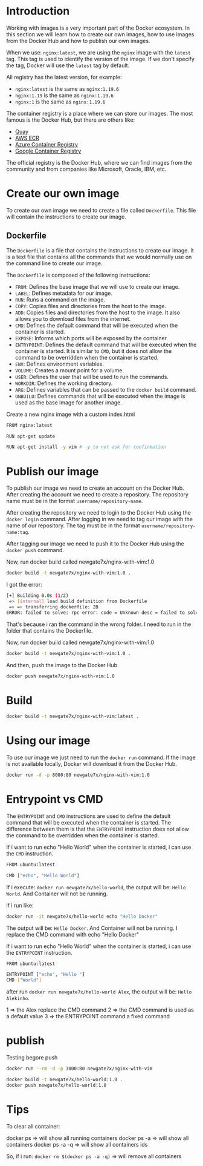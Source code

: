 # Introduction

Working with images is a very important part of the Docker ecosystem. In this section we will learn how to create our own images, how to use images from the Docker Hub and how to publish our own images.

When we use: `nginx:latest`, we are using the `nginx` image with the `latest` tag. This tag is used to identify the version of the image. If we don't specify the tag, Docker will use the `latest` tag by default.

All registry has the latest version, for example:

- `nginx:latest` is the same as `nginx:1.19.6`
- `nginx:1.19` is the same as `nginx:1.19.6`
- `nginx:1` is the same as `nginx:1.19.6`

The container registry is a place where we can store our images. The most famous is the Docker Hub, but there are others like:

- [Quay](https://quay.io/)
- [AWS ECR](https://aws.amazon.com/ecr/)
- [Azure Container Registry](https://azure.microsoft.com/en-us/services/container-registry/)
- [Google Container Registry](https://cloud.google.com/container-registry)

The official registry is the Docker Hub, where we can find images from the community and from companies like Microsoft, Oracle, IBM, etc.

# Create our own image

To create our own image we need to create a file called `Dockerfile`. This file will contain the instructions to create our image.

## Dockerfile

The `Dockerfile` is a file that contains the instructions to create our image. It is a text file that contains all the commands that we would normally use on the command line to create our image.

The `Dockerfile` is composed of the following instructions:

- `FROM`: Defines the base image that we will use to create our image.
- `LABEL`: Defines metadata for our image.
- `RUN`: Runs a command on the image.
- `COPY`: Copies files and directories from the host to the image.
- `ADD`: Copies files and directories from the host to the image. It also allows you to download files from the internet.
- `CMD`: Defines the default command that will be executed when the container is started.
- `EXPOSE`: Informs which ports will be exposed by the container.
- `ENTRYPOINT`: Defines the default command that will be executed when the container is started. It is similar to `CMD`, but it does not allow the command to be overridden when the container is started.
- `ENV`: Defines environment variables.
- `VOLUME`: Creates a mount point for a volume.
- `USER`: Defines the user that will be used to run the commands.
- `WORKDIR`: Defines the working directory.
- `ARG`: Defines variables that can be passed to the `docker build` command.
- `ONBUILD`: Defines commands that will be executed when the image is used as the base image for another image.

Create a new nginx image with a custom index.html

```bash
FROM nginx:latest

RUN apt-get update 

RUN apt-get install -y vim # -y to not ask for confirmation

```

# Publish our image

To publish our image we need to create an account on the Docker Hub. After creating the account we need to create a repository. The repository name must be in the format `username/repository-name`.

After creating the repository we need to login to the Docker Hub using the `docker login` command. After logging in we need to tag our image with the name of our repository. The tag must be in the format `username/repository-name:tag`.

After tagging our image we need to push it to the Docker Hub using the `docker push` command.

Now, run docker build called newgate7x/nginx-with-vim:1.0

```bash
docker build -t newgate7x/nginx-with-vim:1.0 .
```

I got the error:

```bash
[+] Building 0.0s (1/2)
 => [internal] load build definition from Dockerfile                                                                    0.0s
 => => transferring dockerfile: 2B                                                                                      0.0s
ERROR: failed to solve: rpc error: code = Unknown desc = failed to solve with frontend dockerfile.v0: failed to read dockerfile: open /var/lib/docker/tmp/buildkit-mount15430198/Dockerfile: no such file or directory
```

That's because i ran the command in the wrong folder. I need to run in the folder that contains the Dockerfile.

Now, run docker build called newgate7x/nginx-with-vim:1.0

```bash
docker build -t newgate7x/nginx-with-vim:1.0 .
```

And then, push the image to the Docker Hub

```bash
docker push newgate7x/nginx-with-vim:1.0
```

# Build

```bash
docker build -t newgate7x/nginx-with-vim:latest .
```

# Using our image

To use our image we just need to run the `docker run` command. If the image is not available locally, Docker will download it from the Docker Hub.

```bash
docker run -d -p 8080:80 newgate7x/nginx-with-vim:1.0
```

# Entrypoint vs CMD

The `ENTRYPOINT` and `CMD` instructions are used to define the default command that will be executed when the container is started. The difference between them is that the `ENTRYPOINT` instruction does not allow the command to be overridden when the container is started.


If i want to run echo "Hello World" when the container is started, i can use the `CMD` instruction.

```bash
FROM ubuntu:latest

CMD ["echo", "Hello World"]
```

If i execute: `docker run newgate7x/hello-world`, the output will be: `Hello World`. And Container will not be running.

if i run like:

```bash
docker run -it newgate7x/hello-world echo "Hello Docker"
```

The output will be: `Hello Docker`. And Container will not be running.
I replace the CMD command with echo "Hello Docker"

If i want to run echo "Hello World" when the container is started, i can use the `ENTRYPOINT` instruction.

```bash
FROM ubuntu:latest

ENTRYPOINT ["echo", "Hello "]
CMD ["World"]
```

after run `docker run newgate7x/hello-world Alex`, the output will be: `Hello Alekinho`.

1 => the Alex replace the CMD command
2 => the CMD command is used as a default value
3 => the ENTRYPOINT command a fixed command

# publish

Testing begore push

```bash
docker run --rm -d -p 3000:80 newgate7x/nginx-with-vim
```

```bash
docker build -t newgate7x/hello-world:1.0 .
docker push newgate7x/hello-world:1.0
```

# Tips

To clear all container:

docker ps => will show all running containers
docker ps -a => will show all containers
docker ps -a -q => will show all containers ids

So, if i run:
`docker rm $(docker ps -a -q)` => will remove all containers
